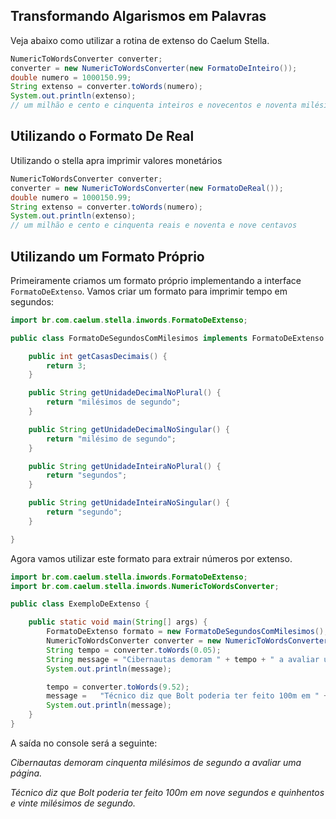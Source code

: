 ## Transformando Algarismos em Palavras

Veja abaixo como utilizar a rotina de extenso do Caelum Stella.
```java
NumericToWordsConverter converter;  
converter = new NumericToWordsConverter(new FormatoDeInteiro());  
double numero = 1000150.99;  
String extenso = converter.toWords(numero);  
System.out.println(extenso);
// um milhão e cento e cinquenta inteiros e novecentos e noventa milésimos 
```

## Utilizando o Formato De Real

Utilizando o stella apra imprimir valores monetários
```java
NumericToWordsConverter converter;  
converter = new NumericToWordsConverter(new FormatoDeReal());  
double numero = 1000150.99;  
String extenso = converter.toWords(numero);  
System.out.println(extenso);
// um milhão e cento e cinquenta reais e noventa e nove centavos
```

## Utilizando um Formato Próprio

Primeiramente criamos um formato próprio implementando a interface `FormatoDeExtenso`. Vamos criar um formato para imprimir tempo em segundos: 
```java
import br.com.caelum.stella.inwords.FormatoDeExtenso;  

public class FormatoDeSegundosComMilesimos implements FormatoDeExtenso {  

    public int getCasasDecimais() {  
        return 3;  
    }  

    public String getUnidadeDecimalNoPlural() {  
        return "milésimos de segundo";  
    }  

    public String getUnidadeDecimalNoSingular() {  
        return "milésimo de segundo";  
    }  

    public String getUnidadeInteiraNoPlural() {  
        return "segundos";  
    }  

    public String getUnidadeInteiraNoSingular() {  
        return "segundo";  
    }  

}  
```

Agora vamos utilizar este formato para extrair números por extenso. 
```java
import br.com.caelum.stella.inwords.FormatoDeExtenso;  
import br.com.caelum.stella.inwords.NumericToWordsConverter;  

public class ExemploDeExtenso {  

    public static void main(String[] args) {  
        FormatoDeExtenso formato = new FormatoDeSegundosComMilesimos();  
        NumericToWordsConverter converter = new NumericToWordsConverter(formato);  
        String tempo = converter.toWords(0.05);  
        String message = "Cibernautas demoram " + tempo + " a avaliar uma página.";  
        System.out.println(message);  

        tempo = converter.toWords(9.52);  
        message =   "Técnico diz que Bolt poderia ter feito 100m em " + tempo + ".";  
        System.out.println(message);  
    }  
}  
```
A saída no console será a seguinte:

*Cibernautas demoram cinquenta milésimos de segundo a avaliar uma página.*

*Técnico diz que Bolt poderia ter feito 100m em nove segundos e quinhentos e vinte milésimos de segundo.*



